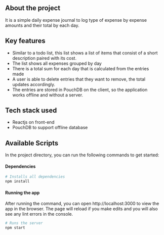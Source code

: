 ## About the project
It is a simple daily expense journal to log type of expense by expense amounts and their total by each day.

## Key features
- Similar to a todo list, this list shows a list of items that consist of a short description paired with its cost.
- The list shows all expenses grouped by day 
- There is a total sum for each day that is calculated from the entries made
- A user is able to delete entries that they want to remove, the total updates accordingly.
- The entries are stored in PouchDB on the client, so the application works offline and without a server.

## Tech stack used
- Reactjs on front-end
- PouchDB to support offline database

## Available Scripts

In the project directory, you can run the following commands to get started:

#### Dependencies
```bash
# Installs all dependencies
npm install
```
#### Running the app
After running the command, you can open http://localhost:3000 to view the app in the browser. The page will reload if you make edits and you will also see any lint errors in the console.
```bash
# Runs the server
npm start
```
